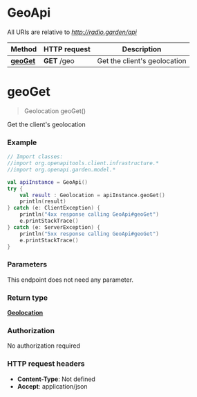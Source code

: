 # GeoApi

All URIs are relative to *http://radio.garden/api*

Method | HTTP request | Description
------------- | ------------- | -------------
[**geoGet**](GeoApi.md#geoGet) | **GET** /geo | Get the client&#39;s geolocation


<a id="geoGet"></a>
# **geoGet**
> Geolocation geoGet()

Get the client&#39;s geolocation

### Example
```kotlin
// Import classes:
//import org.openapitools.client.infrastructure.*
//import org.openapi.garden.model.*

val apiInstance = GeoApi()
try {
    val result : Geolocation = apiInstance.geoGet()
    println(result)
} catch (e: ClientException) {
    println("4xx response calling GeoApi#geoGet")
    e.printStackTrace()
} catch (e: ServerException) {
    println("5xx response calling GeoApi#geoGet")
    e.printStackTrace()
}
```

### Parameters
This endpoint does not need any parameter.

### Return type

[**Geolocation**](Geolocation.md)

### Authorization

No authorization required

### HTTP request headers

 - **Content-Type**: Not defined
 - **Accept**: application/json

